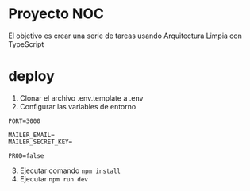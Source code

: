 # Proyecto NOC

El objetivo es crear una serie de tareas usando Arquitectura Limpia con TypeScript

# deploy
1. Clonar el archivo .env.template a .env
2. Configurar las variables de entorno
```
PORT=3000

MAILER_EMAIL=
MAILER_SECRET_KEY=

PROD=false
```
3. Ejecutar comando ```npm install```
4. Ejecutar ```npm run dev```